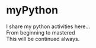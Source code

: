 # myPython
I share my python activities here...  
From beginning to mastered  
This will be continued always.
